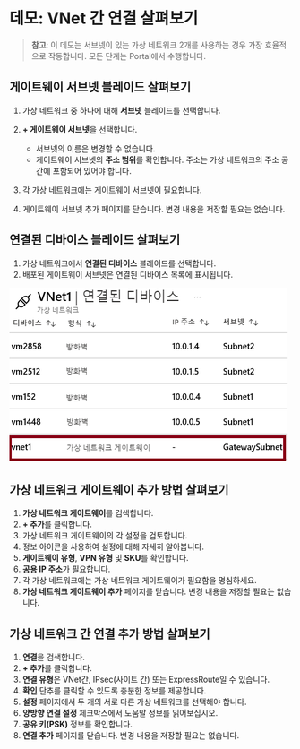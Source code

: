# <a name="demonstration-explore-vnet-to-vnet-connections"></a>데모: VNet 간 연결 살펴보기

>**참고**: 이 데모는 서브넷이 있는 가상 네트워크 2개를 사용하는 경우 가장 효율적으로 작동합니다. 모든 단계는 Portal에서 수행합니다. 

## <a name="explore-the-gateway-subnet-blade"></a>게이트웨이 서브넷 블레이드 살펴보기

1. 가상 네트워크 중 하나에 대해 **서브넷** 블레이드를 선택합니다.
1. **+ 게이트웨이 서브넷**을 선택합니다.

    - 서브넷의 이름은 변경할 수 없습니다.  
    - 게이트웨이 서브넷의 **주소 범위**를 확인합니다. 주소는 가상 네트워크의 주소 공간에 포함되어 있어야 합니다. 

1. 각 가상 네트워크에는 게이트웨이 서브넷이 필요합니다. 
1. 게이트웨이 서브넷 추가 페이지를 닫습니다. 변경 내용을 저장할 필요는 없습니다.

## <a name="explore-the-connected-devices-blade"></a>연결된 디바이스 블레이드 살펴보기

1. 가상 네트워크에서 **연결된 디바이스** 블레이드를 선택합니다.
2. 배포된 게이트웨이 서브넷은 연결된 디바이스 목록에 표시됩니다.

![게이트웨이 서브넷이 표시되어 있는 연결된 디바이스 스크린샷](Images/connecteddevices.png)

## <a name="explore-adding-a-virtual-network-gateway"></a>가상 네트워크 게이트웨이 추가 방법 살펴보기

1. **가상 네트워크 게이트웨이**를 검색합니다.
2. **+ 추가**를 클릭합니다.
3. 가상 네트워크 게이트웨이의 각 설정을 검토합니다.
4. 정보 아이콘을 사용하여 설정에 대해 자세히 알아봅니다.
5. **게이트웨이 유형**, **VPN 유형** 및 **SKU**를 확인합니다. 
6. **공용 IP 주소**가 필요합니다.
7. 각 가상 네트워크에는 가상 네트워크 게이트웨이가 필요함을 명심하세요. 
8. **가상 네트워크 게이트웨이 추가** 페이지를 닫습니다. 변경 내용을 저장할 필요는 없습니다. 

## <a name="explore-adding-a-connection-between-the-virtual-networks"></a>가상 네트워크 간 연결 추가 방법 살펴보기

1. **연결**을 검색합니다.
2. **+ 추가**를 클릭합니다.
3. **연결 유형**은 VNet간, IPsec(사이트 간) 또는 ExpressRoute일 수 있습니다.
4. **확인** 단추를 클릭할 수 있도록 충분한 정보를 제공합니다.
5. **설정** 페이지에서 두 개의 서로 다른 가상 네트워크를 선택해야 합니다.
6. **양방향 연결 설정** 체크박스에서 도움말 정보를 읽어보십시오.
7. **공유 키(PSK)** 정보를 확인합니다.
8. **연결 추가** 페이지를 닫습니다. 변경 내용을 저장할 필요는 없습니다. 